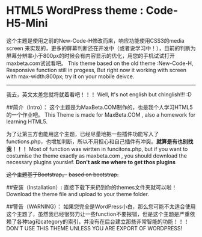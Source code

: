 HTML5 WordPress theme : Code-H5-Mini
==============
这个主题是使用之前的New-Code-H修改而来，响应功能使用CSS3的media screen 来实现的，更多的屏幕判断还在开发中（或者说学习中！），目前的判断为屏幕分辨率小于800px的时候会有内容显示的优化，用您的手机试试打开maxbeta.com试试看吧。
This theme based on the old theme :New-Code-H, Responsive function still in progess, But right now it working with screen with max-width:800px; try it on your mobile deivce.

_____

我去，英文太差您就将就着看吧！！！
Well, It's not english but chinglish!!! :D

##简介（Intro）：
这个主题是为MaxBeta.COM制作的，也是我个人学习HTML5的一个作业吧。
This Theme is made for MaxBeta.COM , also a homework for learning HTML5.

为了让第三方也能用这个主题，已经尽量地把一些插件功能写入了functions.php，也增加判断，所以不用担心和自己插件有冲突。**就算是有也别找我！！！**
Most of function was wirtten in funcitons.php, but if you want to costumise the theme exactly as maxbeta.com , you should download the necessary plugins yourslef. **Don't ask me where to get thos plugins**

~~这个主题基于Bootstrap。~~
~~based on bootstrap.~~

##安装（Installation）:
直接下载下来扔到你的themes文件夹就可以啦！
Download the theme file and upload to your theme folder.

##警告（WARNING）：
如果您完全是WordPress小白，那么您可能不太适合使用这个主题了，虽然我已经很努力让一些function不要报错，但是这个主题是严重依赖了各种tag和category的索引，并没有在后台建立那些非常智能的功能！！！
DON'T USE THIS THEME UNLESS YOU ARE EXPORT OF WORDPRESS!

